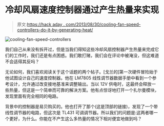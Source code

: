 # 冷却风扇速度控制器通过产生热量来实现

> 原文:[https://hack aday . com/2013/08/30/cooling-fan-speed-controllers-do-it-by-generating-heat/](https://hackaday.com/2013/08/30/cooling-fan-speed-controllers-do-it-by-generating-heat/)

![cooling-fan-speed-controllers](../Images/b1a4c8f8365ba694583351238b8a7752.png)

我们自己从来没有拆开过，但是当我们得知这些冷却风扇控制器产生热量来完成它们的工作时，我们还是有点困惑。我们敢打赌，我们会在评论中被淹没，但这难道不会适得其反吗？

无论如何，我们喜欢阅读关于这个话题的两个帖子。[戈兰的]第一次硬件冒险始于他试图设计自己的速度控制器。他在 LM7805 线性调节器数据手册中看到一个参考设计，允许通过改变接地基准来调整输出。当以 12V 供电时，这最终会释放一些热量，但这是一个简单而可靠的解决方案。他有点惊讶地打开一个扎尔曼模块，发现里面有完全相同的电路。

背景中的控制器是易贝购买的。他也打开了那个(这是顶部的链接)，发现了一个带线性调节器的电路，但这次是 TL431 可调调节器。所以我们的问题是:这两者哪一个更好，为什么。你能在不产生这么多热量的情况下相对便宜地做到吗？